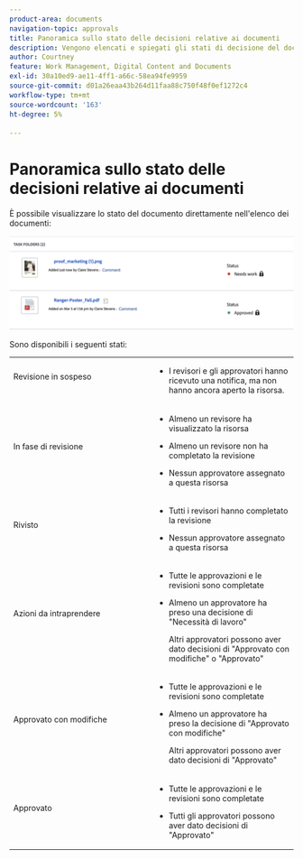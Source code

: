 ```yaml
---
product-area: documents
navigation-topic: approvals
title: Panoramica sullo stato delle decisioni relative ai documenti
description: Vengono elencati e spiegati gli stati di decisione del documento
author: Courtney
feature: Work Management, Digital Content and Documents
exl-id: 30a10ed9-ae11-4ff1-a66c-58ea94fe9959
source-git-commit: d01a26eaa43b264d11faa88c750f48f0ef1272c4
workflow-type: tm+mt
source-wordcount: '163'
ht-degree: 5%

---
```


# Panoramica sullo stato delle decisioni relative ai documenti

È possibile visualizzare lo stato del documento direttamente nell&#39;elenco dei documenti:

![](assets/status-in-doc-list.png)

Sono disponibili i seguenti stati:

<table>
            <col style="width: 50%;" />
            <col style="width: 50%;" />
            <tbody>
                 <tr>
                    <td>
                        Revisione in sospeso</p>
                    </td>
                    <td>
                        <ul>
                            <li>
                                I revisori e gli approvatori hanno ricevuto una notifica, ma non hanno ancora aperto la risorsa.
                            </li>
                        </ul>
                    </td>
                </tr>
                 <tr>
                    <td>
                        In fase di revisione</p>
                    </td>
                    <td>
                        <ul>
                            <li>
                                <p>Almeno un revisore ha visualizzato la risorsa</p>
                            </li>
                            <li>
                                <p>Almeno un revisore non ha completato la revisione</p>
                            </li>
                            <li>
                                <p>Nessun approvatore assegnato a questa risorsa</p>
                            </li>
                        </ul>
                    </td>
                </tr>
                 <tr>
                    <td>
                        Rivisto</p>
                    </td>
                    <td>
                        <ul>
                            <li>
                                <p>Tutti i revisori hanno completato la revisione</p>
                            </li>
                            <li>
                                <p>Nessun approvatore assegnato a questa risorsa</p>
                            </li>
                        </ul>
                    </td>
                </tr>
                 <tr>
                    <td>Azioni da intraprendere</p>
                    </td>
                    <td>
                        <ul>
                            <li>
                                <p>Tutte le approvazioni e le revisioni sono completate</p>
                            </li>
                            <li>
                                <p>Almeno un approvatore ha preso una decisione di "Necessità di lavoro"</p>
                                <p>Altri approvatori possono aver dato decisioni di "Approvato con modifiche" o "Approvato"
                            </li>
                        </ul>
                    </td>
                </tr>
                  <tr>
                    <td>Approvato con modifiche</p>
                    </td>
                    <td>
                        <ul>
                            <li>
                                <p>Tutte le approvazioni e le revisioni sono completate</p>
                            </li>
                            <li>
                                <p>Almeno un approvatore ha preso la decisione di "Approvato con modifiche"</p>
                                <p>Altri approvatori possono aver dato decisioni di "Approvato"
                            </li>
                        </ul>
                    </td>
                </tr>
                 <tr>
                    <td>Approvato</p>
                    </td>
                    <td>
                        <ul>
                            <li>
                                <p>Tutte le approvazioni e le revisioni sono completate</p>
                            </li>
                            <li>
                                <p>Tutti gli approvatori possono aver dato decisioni di "Approvato"
                            </li>
                        </ul>
                    </td>
                </tr>
           </tbody>
        </table>



<!--



<table>
            <col style="width: 50%;" />
            <col style="width: 50%;" />
            <tbody>
                 <tr>
                    <td>
                        Pending review</p>
                    </td>
                    <td>
                        <ul>
                            <li>
                                Reviewers and approvers have been notified, but have not yet opened the asset.
                            </li>
                        </ul>
                    </td>
                </tr>
                 <tr>
                    <td>
                        In review</p>
                    </td>
                    <td>
                        <ul>
                            <li>
                                <p>At least one reviewer or approver has viewed the asset</p>
                            </li>
                            <li>
                                <p>At least one reviewer has not completed their review</p><p>Or</p>
                                <p>At least one approver has not made an approval decision</p>
                            </li>
                        </ul>
                    </td>
                </tr>
                 <tr>
                    <td>
                        Reviewed</p>
                    </td>
                    <td>
                        <ul>
                            <li>
                                All reviews are complete
                            </li>
                            <li>
                                There are no approvers
                            </li>
                        </ul>
                    </td>
                </tr>
                 <tr>
                    <td>Needs work</p>
                    </td>
                    <td>
                        <ul>
                            <li>
                                <p>All approvals and reviews are complete</p>
                            </li>
                            <li>
                                <p>At least one approver has made a decision of "Needs work"</p>
                                <p>Other approvers may have given decisions of "Approved with changes" or "Approved"
                            </li>
                        </ul>
                    </td>
                </tr>
                  <tr>
                    <td>Approved with changes</p>
                    </td>
                    <td>
                        <ul>
                            <li>
                                <p>All approvals and reviews are complete</p>
                            </li>
                            <li>
                                <p>At least one approver has made a decision of "Approved with changes"</p>
                                <p>Other approvers may have given decisions of "Approved"
                            </li>
                        </ul>
                    </td>
                </tr>
                 <tr>
                    <td>Approved</p>
                    </td>
                    <td>
                        <ul>
                            <li>
                                <p>All approvals and reviews are complete</p>
                            </li>
                            <li>
                                <p>All approvers may have given decisions of "Approved"
                            </li>
                        </ul>
                    </td>
                </tr>
           </tbody>
        </table>


-->